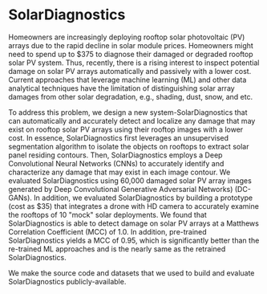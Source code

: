 # SolarDiagnostics

Homeowners are increasingly deploying rooftop solar photovoltaic (PV) arrays due to the rapid decline in solar module prices. Homeowners might need to spend up to $375 to diagnose their damaged or degraded rooftop solar PV system. Thus, recently, there is a rising interest to inspect potential damage on solar PV arrays automatically and passively with a lower cost. Current approaches that leverage machine learning (ML) and other data analytical techniques have the limitation of distinguishing solar array damages from other solar degradation, e.g., shading, dust, snow, and etc. 

To address this problem, we design a new system-SolarDiagnostics that can automatically and accurately detect and localize any damage that may exist on rooftop solar PV arrays using their rooftop images with a lower cost. In essence, SolarDiagnostics first leverages an unsupervised segmentation algorithm to isolate the objects on rooftops to extract solar panel residing contours. Then, SolarDiagnostics employs a Deep Convolutional Neural Networks (CNNs) to accurately identify and characterize any damage that may exist in each image contour.  We evaluated SolarDiagnostics using 60,000 damaged solar PV array images generated by Deep Convolutional Generative Adversarial Networks) (DC-GANs). In addition, we evaluated SolarDiagnostics by building a prototype (cost as $35) that integrates a drone with HD camera to accurately examine the rooftops of 10 "mock" solar deployments. We found that SolarDiagnostics is able to detect damage on solar PV arrays at a Matthews Correlation Coefficient (MCC) of 1.0. In addition, pre-trained SolarDiagnostics yields a MCC of 0.95, which is significantly better than the re-trained ML approaches and is the nearly same as the retrained SolarDiagnostics. 

We make the source code and datasets that we used to build and evaluate SolarDiagnostics publicly-available. 

